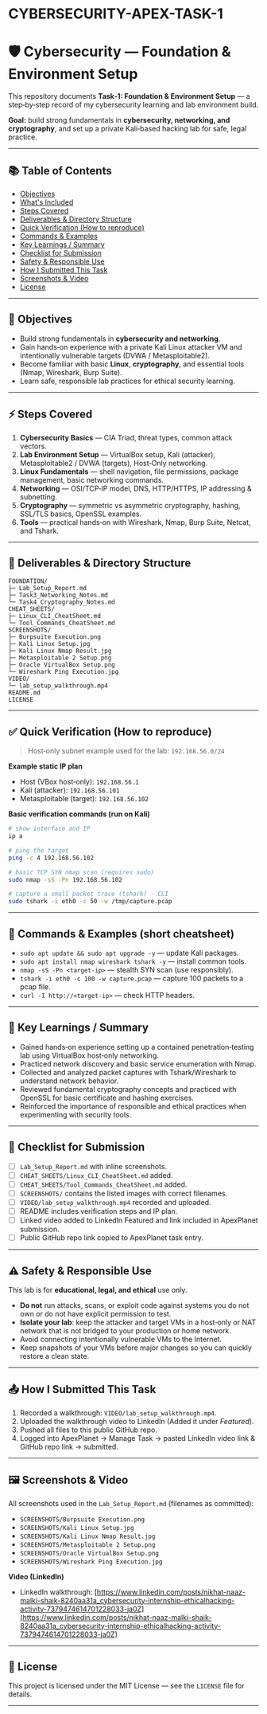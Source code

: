 # CYBERSECURITY-APEX-TASK-1

# 🛡️ Cybersecurity — Foundation & Environment Setup

This repository documents **Task‑1: Foundation & Environment Setup** — a step‑by‑step record of my cybersecurity learning and lab environment build.

**Goal:** build strong fundamentals in **cybersecurity, networking, and cryptography**, and set up a private Kali‑based hacking lab for safe, legal practice.

---

## 📚 Table of Contents

* [Objectives](#-objectives)
* [What's Included](#-whats-included)
* [Steps Covered](#-steps-covered)
* [Deliverables & Directory Structure](#-deliverables--directory-structure)
* [Quick Verification (How to reproduce)](#-quick-verification-how-to-reproduce)
* [Commands & Examples](#-commands--examples)
* [Key Learnings / Summary](#-key-learnings--summary)
* [Checklist for Submission](#-checklist-for-submission)
* [Safety & Responsible Use](#-safety--responsible-use)
* [How I Submitted This Task](#-how-i-submitted-this-task)
* [Screenshots & Video](#-screenshots--video)
* [License](#-license)

---

## 📌 Objectives

* Build strong fundamentals in **cybersecurity and networking**.
* Gain hands‑on experience with a private Kali Linux attacker VM and intentionally vulnerable targets (DVWA / Metasploitable2).
* Become familiar with basic **Linux**, **cryptography**, and essential tools (Nmap, Wireshark, Burp Suite).
* Learn safe, responsible lab practices for ethical security learning.

---

## ⚡ Steps Covered

1. **Cybersecurity Basics** — CIA Triad, threat types, common attack vectors.
2. **Lab Environment Setup** — VirtualBox setup, Kali (attacker), Metasploitable2 / DVWA (targets), Host‑Only networking.
3. **Linux Fundamentals** — shell navigation, file permissions, package management, basic networking commands.
4. **Networking** — OSI/TCP‑IP model, DNS, HTTP/HTTPS, IP addressing & subnetting.
5. **Cryptography** — symmetric vs asymmetric cryptography, hashing, SSL/TLS basics, OpenSSL examples.
6. **Tools** — practical hands‑on with Wireshark, Nmap, Burp Suite, Netcat, and Tshark.

---

## 🔧 Deliverables & Directory Structure

```
FOUNDATION/
├─ Lab_Setup_Report.md
├─ Task3_Networking_Notes.md
└─ Task4_Cryptography_Notes.md
CHEAT_SHEETS/
├─ Linux_CLI_CheatSheet.md
└─ Tool_Commands_CheatSheet.md
SCREENSHOTS/
├─ Burpsuite Execution.png
├─ Kali Linux Setup.jpg
├─ Kali Linux Nmap Result.jpg
├─ Metasploitable 2 Setup.png
├─ Oracle VirtualBox Setup.png
└─ Wireshark Ping Execution.jpg
VIDEO/
└─ lab_setup_walkthrough.mp4
README.md
LICENSE
```
---

## ✅ Quick Verification (How to reproduce)

> Host‑only subnet example used for the lab: `192.168.56.0/24`

**Example static IP plan**

* Host (VBox host‑only): `192.168.56.1`
* Kali (attacker): `192.168.56.101`
* Metasploitable (target): `192.168.56.102`

**Basic verification commands (run on Kali)**

```bash
# show interface and IP
ip a

# ping the target
ping -c 4 192.168.56.102

# basic TCP SYN nmap scan (requires sudo)
sudo nmap -sS -Pn 192.168.56.102

# capture a small packet trace (tshark) - CLI
sudo tshark -i eth0 -c 50 -w /tmp/capture.pcap
```

---

## 🧰 Commands & Examples (short cheatsheet)

* `sudo apt update && sudo apt upgrade -y` — update Kali packages.
* `sudo apt install nmap wireshark tshark -y` — install common tools.
* `nmap -sS -Pn <target-ip>` — stealth SYN scan (use responsibly).
* `tshark -i eth0 -c 100 -w capture.pcap` — capture 100 packets to a pcap file.
* `curl -I http://<target-ip>` — check HTTP headers.

---

## 📝 Key Learnings / Summary

* Gained hands‑on experience setting up a contained penetration‑testing lab using VirtualBox host‑only networking.
* Practiced network discovery and basic service enumeration with Nmap.
* Collected and analyzed packet captures with Tshark/Wireshark to understand network behavior.
* Reviewed fundamental cryptography concepts and practiced with OpenSSL for basic certificate and hashing exercises.
* Reinforced the importance of responsible and ethical practices when experimenting with security tools.

---

## 📝 Checklist for Submission

* [ ] `Lab_Setup_Report.md` with inline screenshots.
* [ ] `CHEAT_SHEETS/Linux_CLI_CheatSheet.md` added.
* [ ] `CHEAT_SHEETS/Tool_Commands_CheatSheet.md` added.
* [ ] `SCREENSHOTS/` contains the listed images with correct filenames.
* [ ] `VIDEO/lab_setup_walkthrough.mp4` recorded and uploaded.
* [ ] README includes verification steps and IP plan.
* [ ] Linked video added to LinkedIn Featured and link included in ApexPlanet submission.
* [ ] Public GitHub repo link copied to ApexPlanet task entry.

---

## ⚠️ Safety & Responsible Use

This lab is for **educational, legal, and ethical** use only.

* **Do not** run attacks, scans, or exploit code against systems you do not own or do not have explicit permission to test.
* **Isolate your lab**: keep the attacker and target VMs in a host‑only or NAT network that is not bridged to your production or home network.
* Avoid connecting intentionally vulnerable VMs to the Internet.
* Keep snapshots of your VMs before major changes so you can quickly restore a clean state.

---

## 📤 How I Submitted This Task

1. Recorded a walkthrough: `VIDEO/lab_setup_walkthrough.mp4`.
2. Uploaded the walkthrough video to LinkedIn (Added it under *Featured*).
3. Pushed all files to this public GitHub repo.
4. Logged into ApexPlanet → Manage Task → pasted LinkedIn video link & GitHub repo link → submitted.

---

## 🖼️ Screenshots & Video

All screenshots used in the `Lab_Setup_Report.md` (filenames as committed):

* `SCREENSHOTS/Burpsuite Execution.png`
* `SCREENSHOTS/Kali Linux Setup.jpg`
* `SCREENSHOTS/Kali Linux Nmap Result.jpg`
* `SCREENSHOTS/Metasploitable 2 Setup.png`
* `SCREENSHOTS/Oracle VirtualBox Setup.png`
* `SCREENSHOTS/Wireshark Ping Execution.jpg`

**Video (LinkedIn)**

* LinkedIn walkthrough: [https://www.linkedin.com/posts/nikhat-naaz-malki-shaik-8240aa31a_cybersecurity-internship-ethicalhacking-activity-7379474614701228033-ja0Z](https://www.linkedin.com/posts/nikhat-naaz-malki-shaik-8240aa31a_cybersecurity-internship-ethicalhacking-activity-7379474614701228033-ja0Z)

---

## 📄 License

This project is licensed under the MIT License — see the `LICENSE` file for details.

---

